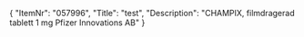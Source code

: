 {
  "ItemNr": "057996",
  "Title": "test",
  "Description": "CHAMPIX, filmdragerad tablett 1 mg Pfizer Innovations AB"
}